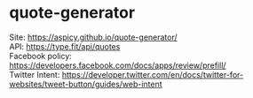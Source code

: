 # quote-generator <br />
Site: https://aspicy.github.io/quote-generator/ <br />
API: https://type.fit/api/quotes <br />
Facebook policy: https://developers.facebook.com/docs/apps/review/prefill/ <br />
Twitter Intent: https://developer.twitter.com/en/docs/twitter-for-websites/tweet-button/guides/web-intent
